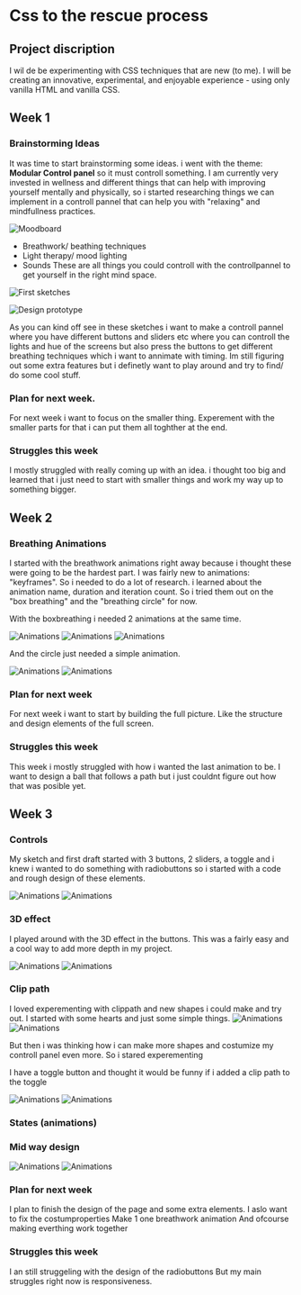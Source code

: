 # Css to the rescue process

## Project discription 
I wil de be experimenting with CSS techniques that are new (to me). I will be  creating an innovative, experimental, and enjoyable experience - using only vanilla HTML and vanilla CSS.

## Week 1

### Brainstorming Ideas 
It was time to start brainstorming some ideas. i went with the theme: **Modular Control panel** so it must controll something. 
I am currently very invested in wellness and different things that can help with improving yourself mentally and physically, so i started researching things we can implement in a controll pannel that can help you with "relaxing" and mindfullness practices. 

![Moodboard](readme-images/mindfullMoodbard.png)

- Breathwork/ beathing techniques
- Light therapy/ mood lighting
- Sounds
These are all things you could controll with the controllpannel to get yourself in the right mind space.

![First sketches](readme-images/eersteSchetsen.png)

![Design prototype](readme-images/mindfullness.png)

As you can kind off see in these sketches i want to make a controll pannel where you have different buttons and sliders etc where you can controll the lights and hue of the screens but also press the buttons to get different breathing techniques which i want to annimate with timing. Im still figuring out some extra features but i definetly want to play around and try to find/ do some cool stuff.

### Plan for next week.
For next week i want to focus on the smaller thing. Experement with the smaller parts for that i can put them all toghther at the end.

### Struggles this week
I mostly struggled with really coming up with an idea. i thought too big and learned that i just need to start with smaller things and work my way up to something bigger.

## Week 2

### Breathing Animations
I started with the breathwork animations right away because i thought these were going to be the hardest part. 
I was fairly new to animations: "keyframes". So i needed to do a lot of research. 
i learned about the animation name, duration and iteration count. So i tried them out on the "box breathing" and the "breathing circle" for now.

With the boxbreathing i needed 2 animations at the same time.

![Animations](readme-images/cubeanimation(1).png)
![Animations](readme-images/cubeanimation(2).png)
![Animations](readme-images/cubeAnimation.png)

And the circle just needed a simple animation.

![Animations](readme-images/ballanimations.png)
![Animations](readme-images/ball.png)

### Plan for next week
For next week i want to start by building the full picture. Like the structure and design elements of the full screen.

### Struggles this week
This week i mostly struggled with how i wanted the last animation to be. I want to design a ball that follows a path but i just couldnt figure out how that was posible yet. 

## Week 3 

### Controls

My sketch and first draft started with 3 buttons, 2 sliders, a toggle and i knew i wanted to do something with radiobuttons so i started with a code and rough design of these elements.

![Animations](readme-images/htmlheader.png)
![Animations](readme-images/roughdesignheader.png)

### 3D effect

I played around with the 3D effect in the buttons. This was a fairly easy and a cool way to add more depth in my project. 

![Animations](readme-images/3donbutton.png)
![Animations](readme-images/3donbuttonimg.png)

### Clip path

I loved experementing with clippath and new shapes i could make and try out. 
I started with some hearts and just some simple things.
![Animations](readme-images/heartclipcode.png)
![Animations](readme-images/clippathimg.png)

But then i was thinking how i can make more shapes and costumize my controll panel even more. So i stared experementing

I have a toggle button and thought it would be funny if i added a clip path to the toggle

![Animations](readme-images/toggle%20clip%20path%20img.png)
![Animations](readme-images/toggleclippath.png)

### States (animations)



### Mid way design
![Animations](readme-images/screenrough.png)
![Animations](readme-images/screenfullimg.png)

### Plan for next week
I plan to finish the design of the page and some extra elements.
I aslo want to fix the costumproperties
Make 1 one breathwork animation
And ofcourse making everthing work together 


### Struggles this week
I an still struggeling with the design of the radiobuttons
But my main struggles right now is responsiveness. 





